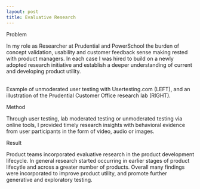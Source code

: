 ```yaml
---
layout: post
title: Evaluative Research
---
```


Problem

In my role as Researcher at Prudential and PowerSchool the burden of concept validation, usability and customer feedback sense making rested with product managers. In each case I was hired to build on a newly adopted research initiative and establish a deeper understanding of current and developing product utility. 

<div class="img_row">
	  <img class="col one" src="{{ site.baseurl }}/img/usertest.png" alt="" title="usertesting"/>
	  <img class="col two" src="{{ site.baseurl }}/img/prulab.png" alt="" title="lab"/>
	</div>
<div class="col three caption">
	Example of unmoderated user testing with Usertesting.com (LEFT), and an illustration of the Prudential Customer Office research lab (RIGHT). 
</div>

Method

Through user testing, lab moderated testing or unmoderated testing via online tools, I provided timely research insights with behavioral evidence from user participants in the form of video, audio or images. 


Result

Product teams incorporated evaluative research in the product development lifecycle. In general research started occurring in earlier stages of product lifecytle and across a greater number of products. Overall many findings were incorporated to improve product utility, and promote further generative and exploratory testing.
